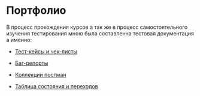 # Портфолио

В процесс прохождения курсов а так же в процесс самостоятельного изучения тестирования мною была составленна тестовая документация а именно:

- [Тест-кейсы и чек-листы](https://github.com/VladimirB17/Check-lists-and-test-cases)
                                                                                                                                        
- [Баг-репорты](https://github.com/VladimirB17/Bug-reports)
                                                                                                                                        
- [Коллекции постман](https://github.com/VladimirB17/Postman-collections)  

- [Таблица состояния и переходов](https://github.com/VladimirB17/Table)

